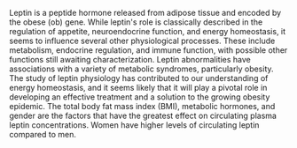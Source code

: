 Leptin is a peptide hormone released from adipose tissue and encoded by the obese (ob) gene. While leptin's role is classically described in the regulation of appetite, neuroendocrine function, and energy homeostasis, it seems to influence several other physiological processes. These include metabolism, endocrine regulation, and immune function, with possible other functions still awaiting characterization. Leptin abnormalities have associations with a variety of metabolic syndromes, particularly obesity. The study of leptin physiology has contributed to our understanding of energy homeostasis, and it seems likely that it will play a pivotal role in developing an effective treatment and a solution to the growing obesity epidemic. The total body fat mass index (BMI), metabolic hormones, and gender are the factors that have the greatest effect on circulating plasma leptin concentrations. Women have higher levels of circulating leptin compared to men.